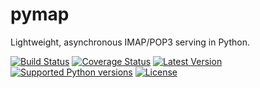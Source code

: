 pymap
=====

Lightweight, asynchronous IMAP/POP3 serving in Python.

[![Build Status](https://travis-ci.org/icgood/mygrate.svg?branch=master)](https://travis-ci.org/icgood/mygrate)
[![Coverage Status](https://coveralls.io/repos/icgood/pymap/badge.svg)](https://coveralls.io/r/icgood/pymap)
[![Latest Version](https://pypip.in/version/pymap/badge.svg)](https://pypi.python.org/pypi/pymap/)
[![Supported Python versions](https://pypip.in/py_versions/pymap/badge.svg)](https://pypi.python.org/pypi/pymap/)
[![License](https://pypip.in/license/pymap/badge.svg)](https://pypi.python.org/pypi/pymap/)
